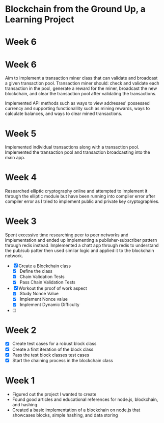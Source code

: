 # Blockchain from the Ground Up, a Learning Project

# Week 6

# Week 6
Aim to Implement a transaction miner class that can validate and broadcast a given transaction pool.
Transaction miner should: check and validate each transaction in the pool, generate a reward for the miner, broadcast the new blockchain, and clear the transaction pool after validating the transactions.

Implemented API methods such as ways to view addresses' possessed currency and supporting functionallity such as mining rewards, ways to calculate balances, and ways to clear mined transactions.

# Week 5
Implemented individual transactions along with a transaction pool. Implemented the transaction pool and transaction broadcasting into the main app.

# Week 4
Researched elliptic cryptography online and attempted to implement it through the elliptic module but have been running into compiler error after compiler error as I tried to implement public and private key cryptographies.

# Week 3
Spent excessive time researching peer to peer networks and implementation and ended up implementing a publisher-subscriber pattern through redis instead. Implemented a chatt app through redis to understand the pub/sub patter then used similar logic and applied it to the blockchain network.

 - [x] Create a Blockchain class
    - [x] Define the class
    - [x] Chain Validation Tests
    - [x] Pass Chain Validation Tests
 - [x] Workout the proof of work aspect
    - [x] Study Nonce Value
    - [X] Implement Nonce value
    - [X] Implement Dynamic Difficulty
 - [ ]

# Week 2

 - [x] Create test cases for a robust block class
 - [x] Create a first iteration of the block class
 - [x] Pass the test block classes test cases
 - [x] Start the chaining process in the blockchain class

# Week 1

 - Figured out the project I wanted to create
 - Found good articles and educational references for node.js, blockchain, and hashing
 - Created a basic implementation of a blockchain on node.js that showcases blocks, simple hashing, and data storing